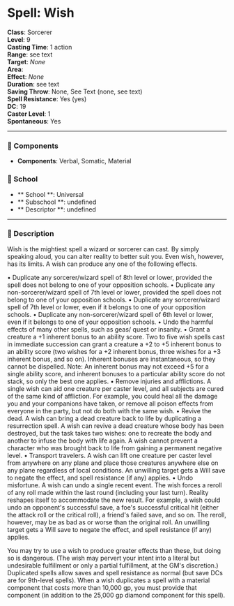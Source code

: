 
# Spell: Wish
**Class**: Sorcerer  
**Level**: 9  
**Casting Time**: 1 action  
**Range**: see text  
**Target**: _None_  
**Area**:   
**Effect**: _None_  
**Duration**: see text  
**Saving Throw**: None, See Text (none, see text)  
**Spell Resistance**: Yes (yes)  
**DC**: 19  
**Caster Level**: 1  
**Spontaneous**: Yes

---

### 🔮 Components
- **Components**: Verbal, Somatic, Material

### 🏫 School
- ** School **: Universal
- ** Subschool **: undefined
- ** Descriptor **: undefined
---

### 📜 Description
Wish is the mightiest spell a wizard or sorcerer can cast. By simply speaking aloud, you can alter reality to better suit you. Even wish, however, has its limits. A wish can produce any one of the following effects.

• Duplicate any sorcerer/wizard spell of 8th level or lower, provided the spell does not belong to one of your opposition schools.
• Duplicate any non-sorcerer/wizard spell of 7th level or lower, provided the spell does not belong to one of your opposition schools.
• Duplicate any sorcerer/wizard spell of 7th level or lower, even if it belongs to one of your opposition schools.
• Duplicate any non-sorcerer/wizard spell of 6th level or lower, even if it belongs to one of your opposition schools.
• Undo the harmful effects of many other spells, such as geas/ quest or insanity.
• Grant a creature a +1 inherent bonus to an ability score. Two to five wish spells cast in immediate succession can grant a creature a +2 to +5 inherent bonus to an ability score (two wishes for a +2 inherent bonus, three wishes for a +3 inherent bonus, and so on). Inherent bonuses are instantaneous, so they cannot be dispelled. 
Note: An inherent bonus may not exceed +5 for a single ability score, and inherent bonuses to a particular ability score do not stack, so only the best one applies.
• Remove injuries and afflictions. A single wish can aid one creature per caster level, and all subjects are cured of the same kind of affliction. For example, you could heal all the damage you and your companions have taken, or remove all poison effects from everyone in the party, but not do both with the same wish.
• Revive the dead. A wish can bring a dead creature back to life by duplicating a resurrection spell. A wish can revive a dead creature whose body has been destroyed, but the task takes two wishes: one to recreate the body and another to infuse the body with life again. A wish cannot prevent a character who was brought back to life from gaining a permanent negative level.
• Transport travelers. A wish can lift one creature per caster level from anywhere on any plane and place those creatures anywhere else on any plane regardless of local conditions. An unwilling target gets a Will save to negate the effect, and spell resistance (if any) applies.
• Undo misfortune. A wish can undo a single recent event. The wish forces a reroll of any roll made within the last round (including your last turn). Reality reshapes itself to accommodate the new result. For example, a wish could undo an opponent's successful save, a foe's successful critical hit (either the attack roll or the critical roll), a friend's failed save, and so on. The reroll, however, may be as bad as or worse than the original roll. An unwilling target gets a Will save to negate the effect, and spell resistance (if any) applies. 

You may try to use a wish to produce greater effects than these, but doing so is dangerous. (The wish may pervert your intent into a literal but undesirable fulfillment or only a partial fulfillment, at the GM's discretion.) Duplicated spells allow saves and spell resistance as normal (but save DCs are for 9th-level spells). When a wish duplicates a spell with a material component that costs more than 10,000 gp, you must provide that component (in addition to the 25,000 gp diamond component for this spell).
